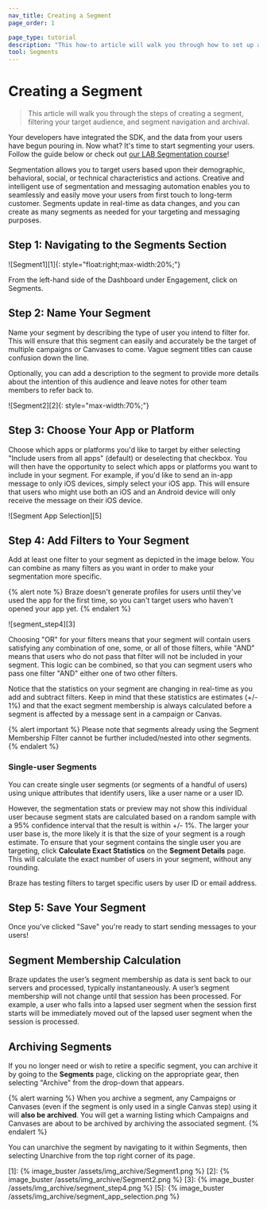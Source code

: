 ```yaml
---
nav_title: Creating a Segment
page_order: 1

page_type: tutorial
description: "This how-to article will walk you through how to set up and create a segment using Braze."
tool: Segments
---
```

# Creating a Segment

> This article will walk you through the steps of creating a segment, filtering your target audience, and segment navigation and archival.

Your developers have integrated the SDK, and the data from your users have begun pouring in. Now what? It's time to start segmenting your users. Follow the guide below or check out [our LAB Segmentation course](https://lab.braze.com/segmentation-course)!

Segmentation allows you to target users based upon their demographic, behavioral, social, or technical characteristics and actions. Creative and intelligent use of segmentation and messaging automation enables you to seamlessly and easily move your users from first touch to long-term customer. Segments update in real-time as data changes, and you can create as many segments as needed for your targeting and messaging purposes.

## Step 1: Navigating to the Segments Section
![Segment1][1]{: style="float:right;max-width:20%;"}

From the left-hand side of the Dashboard under Engagement, click on Segments.

## Step 2: Name Your Segment

Name your segment by describing the type of user you intend to filter for. This will ensure that this segment can easily and accurately be the target of multiple campaigns or Canvases to come. Vague segment titles can cause confusion down the line.

Optionally, you can add a description to the segment to provide more details about the intention of this audience and leave notes for other team members to refer back to. 

![Segment2][2]{: style="max-width:70%;"}

## Step 3: Choose Your App or Platform

Choose which apps or platforms you'd like to target by either selecting "Include users from all apps" (default) or deselecting that checkbox. You will then have the opportunity to select which apps or platforms you want to include in your segment. For example, if you'd like to send an in-app message to only iOS devices, simply select your iOS app. This will ensure that users who might use both an iOS and an Android device will only receive the message on their iOS device.

![Segment App Selection][5]

## Step 4: Add Filters to Your Segment

Add at least one filter to your segment as depicted in the image below. You can combine as many filters as you want in order to make your segmentation more specific.

{% alert note %}
Braze doesn't generate profiles for users until they've used the app for the first time, so you can't target users who haven't opened your app yet.
{% endalert %}

![segment_step4][3]

Choosing "OR" for your filters means that your segment will contain users satisfying any combination of one, some, or all of those filters, while "AND" means that users who do not pass that filter will not be included in your segment. This logic can be combined, so that you can segment users who pass one filter "AND" either one of two other filters.

Notice that the statistics on your segment are changing in real-time as you add and subtract filters. Keep in mind that these statistics are estimates (+/- 1%) and that the exact segment membership is always calculated before a segment is affected by a message sent in a campaign or Canvas.

{% alert important %}
Please note that segments already using the Segment Membership Filter cannot be further included/nested into other segments. 
{% endalert %}

### Single-user Segments

You can create single user segments (or segments of a handful of users) using unique attributes that identify users, like a user name or a user ID.

However, the segmentation stats or preview may not show this individual user because segment stats are calculated based on a random sample with a 95% confidence interval that the result is within +/- 1%. The larger your user base is, the more likely it is that the size of your segment is a rough estimate. To ensure that your segment contains the single user you are targeting, click **Calculate Exact Statistics** on the **Segment Details** page. This will calculate the exact number of users in your segment, without any rounding.

Braze has testing filters to target specific users by user ID or email address.

## Step 5: Save Your Segment

Once you've clicked "Save" you're ready to start sending messages to your users!

## Segment Membership Calculation

Braze updates the user’s segment membership as data is sent back to our servers and processed, typically instantaneously. A user’s segment membership will not change until that session has been processed. For example, a user who falls into a lapsed user segment when the session first starts will be immediately moved out of the lapsed user segment when the session is processed.

## Archiving Segments

If you no longer need or wish to retire a specific segment, you can archive it by going to the __Segments__ page, clicking on the appropriate gear, then selecting "Archive" from the drop-down that appears.

{% alert warning %}
When you archive a segment, any Campaigns or Canvases (even if the segment is only used in a single Canvas step) using it will __also be archived__. You will get a warning listing which Campaigns and Canvases are about to be archived by archiving the associated segment.
{% endalert %}

You can unarchive the segment by navigating to it within Segments, then selecting Unarchive from the top right corner of its page.

[1]: {% image_buster /assets/img_archive/Segment1.png %}
[2]: {% image_buster /assets/img_archive/Segment2.png %}
[3]: {% image_buster /assets/img_archive/segment_step4.png %}
[5]: {% image_buster /assets/img_archive/segment_app_selection.png %}
